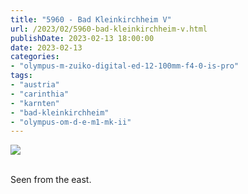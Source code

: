 ```yaml
---
title: "5960 - Bad Kleinkirchheim V"
url: /2023/02/5960-bad-kleinkirchheim-v.html
publishDate: 2023-02-13 18:00:00
date: 2023-02-13
categories:
- "olympus-m-zuiko-digital-ed-12-100mm-f4-0-is-pro"
tags:
- "austria"
- "carinthia"
- "karnten"
- "bad-kleinkirchheim"
- "olympus-om-d-e-m1-mk-ii"
---
```

<div class="container">
<div class="center"><a target="_blank" href="https://d25zfm9zpd7gm5.cloudfront.net/1200x1200/2019/20190928_130638_lr.jpg"><img class="webfeedsFeaturedVisual" src="https://d25zfm9zpd7gm5.cloudfront.net/0600x0600/2019/20190928_130638_lr.jpg" /></a></div>
</div>
<br />

Seen from the east.
